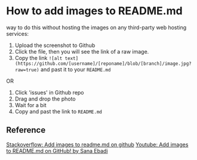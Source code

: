 # How to add images to README.md

way to do this without hosting the images on any third-party web hosting services:

1. Upload the screenshot to Github
2. Click the file, then you will see the link of a raw image.
3. Copy the link `![alt text](https://github.com/[username]/[reponame]/blob/[branch]/image.jpg?raw=true)` and past it to your `README.md`

OR

1. Click 'issues' in Github repo
2. Drag and drop the photo
3. Wait for a bit
4. Copy and past the link to `README.md`

## Reference

[Stackoverflow: Add images to readme.md on github](https://stackoverflow.com/questions/14494747/add-images-to-readme-md-on-github)
[Youtube: Add images to README.md on GitHub! by Sana Ebadi](https://www.youtube.com/watch?v=vB_Z3JjkVwU)
